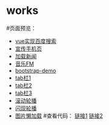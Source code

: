 # works
#页面预览：
- [vue实现百度搜索](https://chengfengfengwang.github.io/works/vue%E5%AE%9E%E7%8E%B0%E7%99%BE%E5%BA%A6%E6%90%9C%E7%B4%A2/)
- [宣传手机页](https://chengfengfengwang.github.io/works/%E5%AE%A3%E4%BC%A0%E6%89%8B%E6%9C%BA%E9%A1%B5/)
- [加载新闻](https://chengfengfengwang.github.io/works/%E5%8A%A0%E8%BD%BD%E6%96%B0%E9%97%BB/)
- [音乐FM](https://chengfengfengwang.github.io/works/%E9%9F%B3%E4%B9%90FM/)
- [bootstrap-demo](https://chengfengfengwang.github.io/works/bootstrap-demo/index.html)
- [tab栏1](https://chengfengfengwang.github.io/demos/%E5%B7%A6%E4%BE%A7tab/%E5%B7%A6%E4%BE%A7tab.html)
- [tab栏2](https://chengfengfengwang.github.io/demos/tab%E6%A0%8F/tab%E5%B8%B8%E7%94%A8.html)
- [tab栏3](https://chengfengfengwang.github.io/demos/tab%E6%A0%8F/tab%E8%BD%AE%E6%92%AD.html)
- [滚动轮播](https://chengfengfengwang.github.io/demos/%E8%BD%AE%E6%92%AD/%E6%BB%9A%E5%8A%A8%E8%BD%AE%E6%92%AD.html)
- [闪现轮播](https://github.com/chengfengfengwang/demos/blob/master/%E8%BD%AE%E6%92%AD/%E9%97%AA%E7%8E%B0%E8%BD%AE%E6%92%AD.html)
- [图片懒加载](https://chengfengfengwang.github.io/demos/%E5%9B%BE%E7%89%87%E6%87%92%E5%8A%A0%E8%BD%BD/%E5%9B%BE%E7%89%87%E6%87%92%E5%8A%A0%E8%BD%BD.html)
#查看代码：
[链接1](https://github.com/chengfengfengwang/demos)
[链接2](https://github.com/chengfengfengwang/works)
